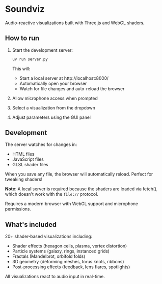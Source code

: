 # Soundviz

Audio-reactive visualizations built with Three.js and WebGL shaders.

## How to run

1. Start the development server:
   ```bash
   uv run server.py
   ```
   This will:
   - Start a local server at http://localhost:8000/
   - Automatically open your browser
   - Watch for file changes and auto-reload the browser

2. Allow microphone access when prompted
3. Select a visualization from the dropdown
4. Adjust parameters using the GUI panel

## Development

The server watches for changes in:
- HTML files
- JavaScript files
- GLSL shader files

When you save any file, the browser will automatically reload. Perfect for tweaking shaders!

**Note**: A local server is required because the shaders are loaded via fetch(), which doesn't work with the `file://` protocol.

Requires a modern browser with WebGL support and microphone permissions.

## What's included

20+ shader-based visualizations including:
- Shader effects (hexagon cells, plasma, vertex distortion)
- Particle systems (galaxy, rings, instanced grids)
- Fractals (Mandelbrot, orbifold folds)
- 3D geometry (deforming meshes, torus knots, ribbons)
- Post-processing effects (feedback, lens flares, spotlights)

All visualizations react to audio input in real-time.

